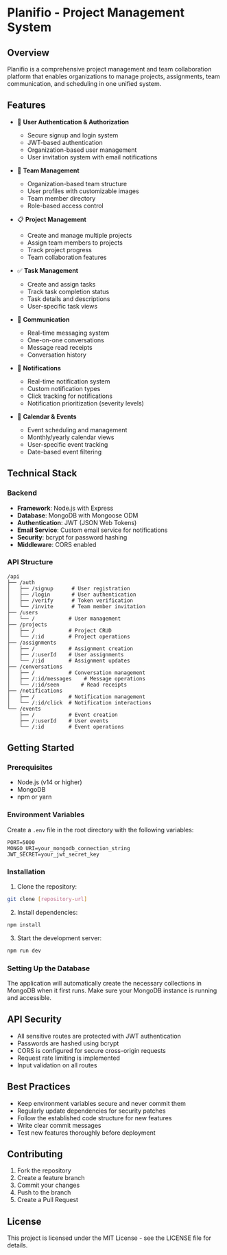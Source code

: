 # Planifio - Project Management System

## Overview
Planifio is a comprehensive project management and team collaboration platform that enables organizations to manage projects, assignments, team communication, and scheduling in one unified system.

## Features
- 🔐 **User Authentication & Authorization**
  - Secure signup and login system
  - JWT-based authentication
  - Organization-based user management
  - User invitation system with email notifications

- 👥 **Team Management**
  - Organization-based team structure
  - User profiles with customizable images
  - Team member directory
  - Role-based access control

- 📋 **Project Management**
  - Create and manage multiple projects
  - Assign team members to projects
  - Track project progress
  - Team collaboration features

- ✅ **Task Management**
  - Create and assign tasks
  - Track task completion status
  - Task details and descriptions
  - User-specific task views

- 💬 **Communication**
  - Real-time messaging system
  - One-on-one conversations
  - Message read receipts
  - Conversation history

- 🔔 **Notifications**
  - Real-time notification system
  - Custom notification types
  - Click tracking for notifications
  - Notification prioritization (severity levels)

- 📅 **Calendar & Events**
  - Event scheduling and management
  - Monthly/yearly calendar views
  - User-specific event tracking
  - Date-based event filtering

## Technical Stack

### Backend
- **Framework**: Node.js with Express
- **Database**: MongoDB with Mongoose ODM
- **Authentication**: JWT (JSON Web Tokens)
- **Email Service**: Custom email service for notifications
- **Security**: bcrypt for password hashing
- **Middleware**: CORS enabled

### API Structure
```
/api
├── /auth
│   ├── /signup      # User registration
│   ├── /login       # User authentication
│   ├── /verify      # Token verification
│   └── /invite      # Team member invitation
├── /users
│   └── /           # User management
├── /projects
│   ├── /           # Project CRUD
│   └── /:id        # Project operations
├── /assignments
│   ├── /           # Assignment creation
│   ├── /:userId    # User assignments
│   └── /:id        # Assignment updates
├── /conversations
│   ├── /           # Conversation management
│   ├── /:id/messages    # Message operations
│   └── /:id/seen       # Read receipts
├── /notifications
│   ├── /           # Notification management
│   └── /:id/click  # Notification interactions
└── /events
    ├── /           # Event creation
    ├── /:userId    # User events
    └── /:id        # Event operations
```

## Getting Started

### Prerequisites
- Node.js (v14 or higher)
- MongoDB
- npm or yarn

### Environment Variables
Create a `.env` file in the root directory with the following variables:
```
PORT=5000
MONGO_URI=your_mongodb_connection_string
JWT_SECRET=your_jwt_secret_key
```

### Installation

1. Clone the repository:
```bash
git clone [repository-url]
```

2. Install dependencies:
```bash
npm install
```

3. Start the development server:
```bash
npm run dev
```

### Setting Up the Database
The application will automatically create the necessary collections in MongoDB when it first runs. Make sure your MongoDB instance is running and accessible.

## API Security
- All sensitive routes are protected with JWT authentication
- Passwords are hashed using bcrypt
- CORS is configured for secure cross-origin requests
- Request rate limiting is implemented
- Input validation on all routes

## Best Practices
- Keep environment variables secure and never commit them
- Regularly update dependencies for security patches
- Follow the established code structure for new features
- Write clear commit messages
- Test new features thoroughly before deployment

## Contributing
1. Fork the repository
2. Create a feature branch
3. Commit your changes
4. Push to the branch
5. Create a Pull Request

## License
This project is licensed under the MIT License - see the LICENSE file for details.